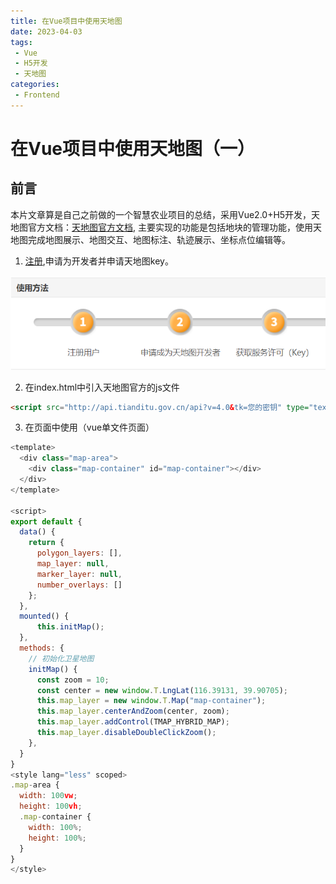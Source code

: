 ```yaml
---
title: 在Vue项目中使用天地图
date: 2023-04-03
tags:
 - Vue
 - H5开发
 - 天地图
categories:
 - Frontend
---
```


# 在Vue项目中使用天地图（一）

## 前言

本片文章算是自己之前做的一个智慧农业项目的总结，采用Vue2.0+H5开发，天地图官方文档：[天地图官方文档](https://api.tianditu.gov.cn/api.html), 主要实现的功能是包括地块的管理功能，使用天地图完成地图展示、地图交互、地图标注、轨迹展示、坐标点位编辑等。

1. [注册](https://uums.tianditu.gov.cn/register),申请为开发者并申请天地图key。

![申请步骤](./images/key_step.png)

2. 在index.html中引入天地图官方的js文件
```html
<script src="http://api.tianditu.gov.cn/api?v=4.0&tk=您的密钥" type="text/javascript"></script>
```
3. 在页面中使用（vue单文件页面）

```js
<template>
  <div class="map-area">
    <div class="map-container" id="map-container"></div>
  </div>
</template>

<script>
export default {
  data() {
    return {
      polygon_layers: [],
      map_layer: null,
      marker_layer: null, 
      number_overlays: []
    };
  },
  mounted() {
      this.initMap();
  },
  methods: {
    // 初始化卫星地图
    initMap() {
      const zoom = 10;
      const center = new window.T.LngLat(116.39131, 39.90705);
      this.map_layer = new window.T.Map("map-container");
      this.map_layer.centerAndZoom(center, zoom);
      this.map_layer.addControl(TMAP_HYBRID_MAP);
      this.map_layer.disableDoubleClickZoom();
    },
  }
}
<style lang="less" scoped>
.map-area {
  width: 100vw;
  height: 100vh;
  .map-container {
    width: 100%;
    height: 100%;
  }
}
</style>
```

